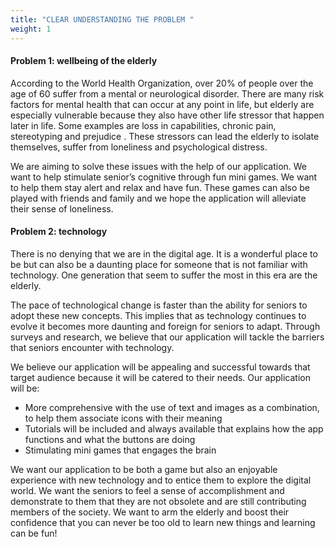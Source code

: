 ```yaml
---
title: "CLEAR UNDERSTANDING THE PROBLEM "
weight: 1
---
```



#### Problem 1: wellbeing of the elderly
According to the World Health Organization, over 20% of people over the age of 60 suffer from a mental or neurological disorder.  There are many risk factors for mental health that can occur at any point in life, but elderly are especially vulnerable because they also have other life stressor that happen later in life.   Some examples are loss in capabilities, chronic pain, stereotyping and prejudice . These stressors can lead the elderly to isolate themselves, suffer from loneliness and psychological distress.

We are aiming to solve these issues with the help of our application. We want to help stimulate senior’s cognitive through fun mini games. We want to help them stay alert  and relax and have fun. These games can also be played with friends and family and we hope the application will alleviate their sense of loneliness.

#### Problem 2: technology
There is no denying that we are in the digital age. It is a wonderful place to be but can also be a daunting place for someone that is not familiar with technology.  One generation that seem to suffer the most in this era are the elderly.

The pace of technological change is faster than the ability for seniors to adopt these new concepts. This implies that as technology continues to evolve it becomes more daunting and foreign for seniors to adapt. Through surveys and research, we believe that our application will tackle the barriers that seniors encounter with technology.

We believe our application will be appealing and successful towards that target audience because it will be catered to their needs.  Our application will be:
-	More comprehensive with the use of text and images as a combination, to help them associate icons with their meaning
-	Tutorials will be included and always available that explains how the app functions and what the buttons are doing
-	Stimulating mini games that engages the brain

We want our application to be both a game but also an enjoyable experience with new technology and to entice them to explore the digital world. We want the seniors to feel a sense of accomplishment and demonstrate to them that they are not obsolete and are still contributing members of the society. We want to arm the elderly and boost their confidence that you can never be too old to learn new things and learning can be fun!
